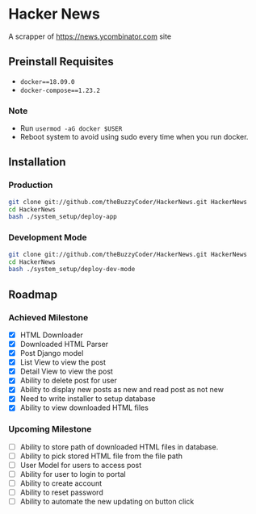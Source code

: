 # Hacker News
A scrapper of https://news.ycombinator.com site

## Preinstall Requisites

- `docker==18.09.0`
- `docker-compose==1.23.2`

### Note

- Run `usermod -aG docker $USER`
- Reboot system to avoid using sudo every time when you run docker.

## Installation

### Production

```bash
git clone git://github.com/theBuzzyCoder/HackerNews.git HackerNews
cd HackerNews
bash ./system_setup/deploy-app
```

### Development Mode

```bash
git clone git://github.com/theBuzzyCoder/HackerNews.git HackerNews
cd HackerNews
bash ./system_setup/deploy-dev-mode
```

## Roadmap

### Achieved Milestone

- [x] HTML Downloader
- [x] Downloaded HTML Parser
- [x] Post Django model
- [x] List View to view the post
- [x] Detail View to view the post
- [x] Ability to delete post for user
- [x] Ability to display new posts as new and read post as not new
- [x] Need to write installer to setup database
- [x] Ability to view downloaded HTML files

### Upcoming Milestone

- [ ] Ability to store path of downloaded HTML files in database.
- [ ] Ability to pick stored HTML file from the file path
- [ ] User Model for users to access post
- [ ] Ability for user to login to portal
- [ ] Ability to create account
- [ ] Ability to reset password
- [ ] Ability to automate the new updating on button click
